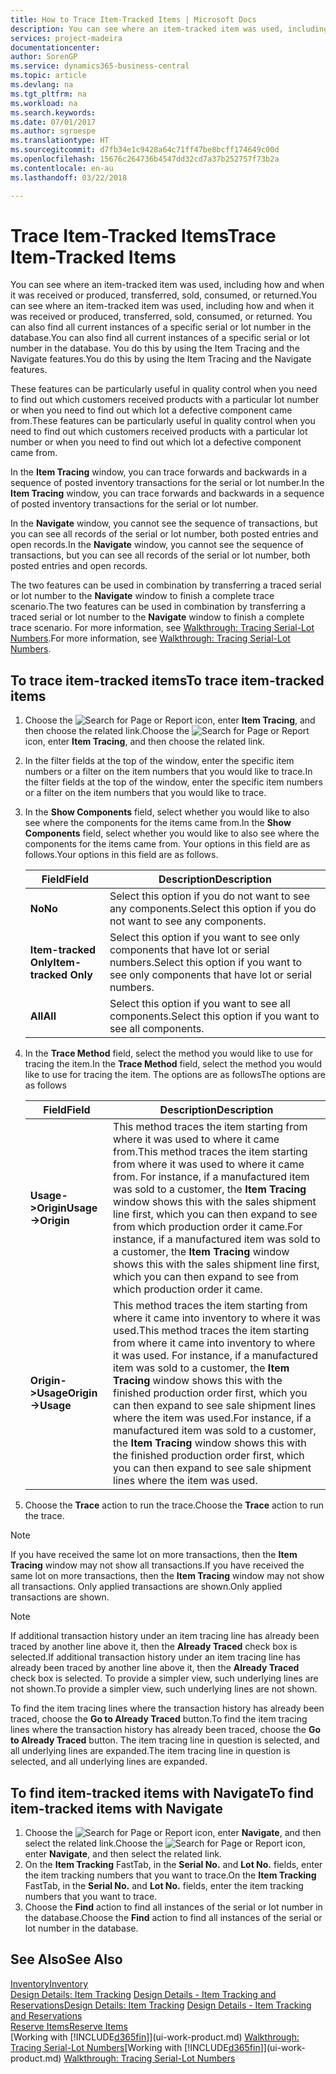```yaml
---
title: How to Trace Item-Tracked Items | Microsoft Docs
description: You can see where an item-tracked item was used, including how and when it was received or produced, transferred, sold, consumed, or returned. You can also find all current instances of a specific serial or lot number in the database. You do this by using the Item Tracing and the Navigate features.
services: project-madeira
documentationcenter: 
author: SorenGP
ms.service: dynamics365-business-central
ms.topic: article
ms.devlang: na
ms.tgt_pltfrm: na
ms.workload: na
ms.search.keywords: 
ms.date: 07/01/2017
ms.author: sgroespe
ms.translationtype: HT
ms.sourcegitcommit: d7fb34e1c9428a64c71ff47be8bcff174649c00d
ms.openlocfilehash: 15676c264736b4547dd32cd7a37b252757f73b2a
ms.contentlocale: en-au
ms.lasthandoff: 03/22/2018

---
```

# <a name="trace-item-tracked-items"></a><span data-ttu-id="d6af9-105">Trace Item-Tracked Items</span><span class="sxs-lookup"><span data-stu-id="d6af9-105">Trace Item-Tracked Items</span></span>
<span data-ttu-id="d6af9-106">You can see where an item-tracked item was used, including how and when it was received or produced, transferred, sold, consumed, or returned.</span><span class="sxs-lookup"><span data-stu-id="d6af9-106">You can see where an item-tracked item was used, including how and when it was received or produced, transferred, sold, consumed, or returned.</span></span> <span data-ttu-id="d6af9-107">You can also find all current instances of a specific serial or lot number in the database.</span><span class="sxs-lookup"><span data-stu-id="d6af9-107">You can also find all current instances of a specific serial or lot number in the database.</span></span> <span data-ttu-id="d6af9-108">You do this by using the Item Tracing and the Navigate features.</span><span class="sxs-lookup"><span data-stu-id="d6af9-108">You do this by using the Item Tracing and the Navigate features.</span></span>  

 <span data-ttu-id="d6af9-109">These features can be particularly useful in quality control when you need to find out which customers received products with a particular lot number or when you need to find out which lot a defective component came from.</span><span class="sxs-lookup"><span data-stu-id="d6af9-109">These features can be particularly useful in quality control when you need to find out which customers received products with a particular lot number or when you need to find out which lot a defective component came from.</span></span>  

 <span data-ttu-id="d6af9-110">In the **Item Tracing** window, you can trace forwards and backwards in a sequence of posted inventory transactions for the serial or lot number.</span><span class="sxs-lookup"><span data-stu-id="d6af9-110">In the **Item Tracing** window, you can trace forwards and backwards in a sequence of posted inventory transactions for the serial or lot number.</span></span>  

 <span data-ttu-id="d6af9-111">In the **Navigate** window, you cannot see the sequence of transactions, but you can see all records of the serial or lot number, both posted entries and open records.</span><span class="sxs-lookup"><span data-stu-id="d6af9-111">In the **Navigate** window, you cannot see the sequence of transactions, but you can see all records of the serial or lot number, both posted entries and open records.</span></span>  

 <span data-ttu-id="d6af9-112">The two features can be used in combination by transferring a traced serial or lot number to the **Navigate** window to finish a complete trace scenario.</span><span class="sxs-lookup"><span data-stu-id="d6af9-112">The two features can be used in combination by transferring a traced serial or lot number to the **Navigate** window to finish a complete trace scenario.</span></span> <span data-ttu-id="d6af9-113">For more information, see [Walkthrough: Tracing Serial-Lot Numbers](walkthrough-tracing-serial-lot-numbers.md).</span><span class="sxs-lookup"><span data-stu-id="d6af9-113">For more information, see [Walkthrough: Tracing Serial-Lot Numbers](walkthrough-tracing-serial-lot-numbers.md).</span></span>  

## <a name="to-trace-item-tracked-items"></a><span data-ttu-id="d6af9-114">To trace item-tracked items</span><span class="sxs-lookup"><span data-stu-id="d6af9-114">To trace item-tracked items</span></span>  

1.  <span data-ttu-id="d6af9-115">Choose the ![Search for Page or Report](media/ui-search/search_small.png "Search for Page or Report icon") icon, enter **Item Tracing**, and then choose the related link.</span><span class="sxs-lookup"><span data-stu-id="d6af9-115">Choose the ![Search for Page or Report](media/ui-search/search_small.png "Search for Page or Report icon") icon, enter **Item Tracing**, and then choose the related link.</span></span>  
2.  <span data-ttu-id="d6af9-116">In the filter fields at the top of the window, enter the specific item numbers or a filter on the item numbers that you would like to trace.</span><span class="sxs-lookup"><span data-stu-id="d6af9-116">In the filter fields at the top of the window, enter the specific item numbers or a filter on the item numbers that you would like to trace.</span></span>  
3.  <span data-ttu-id="d6af9-117">In the **Show Components** field, select whether you would like to also see where the components for the items came from.</span><span class="sxs-lookup"><span data-stu-id="d6af9-117">In the **Show Components** field, select whether you would like to also see where the components for the items came from.</span></span> <span data-ttu-id="d6af9-118">Your options in this field are as follows.</span><span class="sxs-lookup"><span data-stu-id="d6af9-118">Your options in this field are as follows.</span></span>  

    |<span data-ttu-id="d6af9-119">Field</span><span class="sxs-lookup"><span data-stu-id="d6af9-119">Field</span></span>|<span data-ttu-id="d6af9-120">Description</span><span class="sxs-lookup"><span data-stu-id="d6af9-120">Description</span></span>|  
    |----------------------------------|---------------------------------------|  
    |<span data-ttu-id="d6af9-121">**No**</span><span class="sxs-lookup"><span data-stu-id="d6af9-121">**No**</span></span>|<span data-ttu-id="d6af9-122">Select this option if you do not want to see any components.</span><span class="sxs-lookup"><span data-stu-id="d6af9-122">Select this option if you do not want to see any components.</span></span>|  
    |<span data-ttu-id="d6af9-123">**Item-tracked Only**</span><span class="sxs-lookup"><span data-stu-id="d6af9-123">**Item-tracked Only**</span></span>|<span data-ttu-id="d6af9-124">Select this option if you want to see only components that have lot or serial numbers.</span><span class="sxs-lookup"><span data-stu-id="d6af9-124">Select this option if you want to see only components that have lot or serial numbers.</span></span>|  
    |<span data-ttu-id="d6af9-125">**All**</span><span class="sxs-lookup"><span data-stu-id="d6af9-125">**All**</span></span>|<span data-ttu-id="d6af9-126">Select this option if you want to see all components.</span><span class="sxs-lookup"><span data-stu-id="d6af9-126">Select this option if you want to see all components.</span></span>|  

4.  <span data-ttu-id="d6af9-127">In the **Trace Method** field, select the method you would like to use for tracing the item.</span><span class="sxs-lookup"><span data-stu-id="d6af9-127">In the **Trace Method** field, select the method you would like to use for tracing the item.</span></span> <span data-ttu-id="d6af9-128">The options are as follows</span><span class="sxs-lookup"><span data-stu-id="d6af9-128">The options are as follows</span></span>  

    |<span data-ttu-id="d6af9-129">Field</span><span class="sxs-lookup"><span data-stu-id="d6af9-129">Field</span></span>|<span data-ttu-id="d6af9-130">Description</span><span class="sxs-lookup"><span data-stu-id="d6af9-130">Description</span></span>|  
    |----------------------------------|---------------------------------------|  
    |<span data-ttu-id="d6af9-131">**Usage->Origin**</span><span class="sxs-lookup"><span data-stu-id="d6af9-131">**Usage->Origin**</span></span>|<span data-ttu-id="d6af9-132">This method traces the item starting from where it was used to where it came from.</span><span class="sxs-lookup"><span data-stu-id="d6af9-132">This method traces the item starting from where it was used to where it came from.</span></span> <span data-ttu-id="d6af9-133">For instance, if a manufactured item was sold to a customer, the **Item Tracing** window shows this with the sales shipment line first, which you can then expand to see from which production order it came.</span><span class="sxs-lookup"><span data-stu-id="d6af9-133">For instance, if a manufactured item was sold to a customer, the **Item Tracing** window shows this with the sales shipment line first, which you can then expand to see from which production order it came.</span></span>|  
    |<span data-ttu-id="d6af9-134">**Origin->Usage**</span><span class="sxs-lookup"><span data-stu-id="d6af9-134">**Origin->Usage**</span></span>|<span data-ttu-id="d6af9-135">This method traces the item starting from where it came into inventory to where it was used.</span><span class="sxs-lookup"><span data-stu-id="d6af9-135">This method traces the item starting from where it came into inventory to where it was used.</span></span> <span data-ttu-id="d6af9-136">For instance, if a manufactured item was sold to a customer, the **Item Tracing** window shows this with the finished production order first, which you can then expand to see sale shipment lines where the item was used.</span><span class="sxs-lookup"><span data-stu-id="d6af9-136">For instance, if a manufactured item was sold to a customer, the **Item Tracing** window shows this with the finished production order first, which you can then expand to see sale shipment lines where the item was used.</span></span>|  

5.  <span data-ttu-id="d6af9-137">Choose the **Trace** action to run the trace.</span><span class="sxs-lookup"><span data-stu-id="d6af9-137">Choose the **Trace** action to run the trace.</span></span>  

> [!NOTE]  
>  <span data-ttu-id="d6af9-138">If you have received the same lot on more transactions, then the **Item Tracing** window may not show all transactions.</span><span class="sxs-lookup"><span data-stu-id="d6af9-138">If you have received the same lot on more transactions, then the **Item Tracing** window may not show all transactions.</span></span> <span data-ttu-id="d6af9-139">Only applied transactions are shown.</span><span class="sxs-lookup"><span data-stu-id="d6af9-139">Only applied transactions are shown.</span></span>  

> [!NOTE]  
>  <span data-ttu-id="d6af9-140">If additional transaction history under an item tracing line has already been traced by another line above it, then the **Already Traced** check box is selected.</span><span class="sxs-lookup"><span data-stu-id="d6af9-140">If additional transaction history under an item tracing line has already been traced by another line above it, then the **Already Traced** check box is selected.</span></span> <span data-ttu-id="d6af9-141">To provide a simpler view, such underlying lines are not shown.</span><span class="sxs-lookup"><span data-stu-id="d6af9-141">To provide a simpler view, such underlying lines are not shown.</span></span>  
>   
>  <span data-ttu-id="d6af9-142">To find the item tracing lines where the transaction history has already been traced, choose the **Go to Already Traced** button.</span><span class="sxs-lookup"><span data-stu-id="d6af9-142">To find the item tracing lines where the transaction history has already been traced, choose the **Go to Already Traced** button.</span></span> <span data-ttu-id="d6af9-143">The item tracing line in question is selected, and all underlying lines are expanded.</span><span class="sxs-lookup"><span data-stu-id="d6af9-143">The item tracing line in question is selected, and all underlying lines are expanded.</span></span>  

## <a name="to-find-item-tracked-items-with-navigate"></a><span data-ttu-id="d6af9-144">To find item-tracked items with Navigate</span><span class="sxs-lookup"><span data-stu-id="d6af9-144">To find item-tracked items with Navigate</span></span>  

1.  <span data-ttu-id="d6af9-145">Choose the ![Search for Page or Report](media/ui-search/search_small.png "Search for Page or Report icon") icon, enter **Navigate**, and then select the related link.</span><span class="sxs-lookup"><span data-stu-id="d6af9-145">Choose the ![Search for Page or Report](media/ui-search/search_small.png "Search for Page or Report icon") icon, enter **Navigate**, and then select the related link.</span></span>  
2.  <span data-ttu-id="d6af9-146">On the **Item Tracking** FastTab, in the **Serial No.** and **Lot No.** fields, enter the item tracking numbers that you want to trace.</span><span class="sxs-lookup"><span data-stu-id="d6af9-146">On the **Item Tracking** FastTab, in the **Serial No.** and **Lot No.** fields, enter the item tracking numbers that you want to trace.</span></span>  
3.  <span data-ttu-id="d6af9-147">Choose the **Find** action to find all instances of the serial or lot number in the database.</span><span class="sxs-lookup"><span data-stu-id="d6af9-147">Choose the **Find** action to find all instances of the serial or lot number in the database.</span></span>  

## <a name="see-also"></a><span data-ttu-id="d6af9-148">See Also</span><span class="sxs-lookup"><span data-stu-id="d6af9-148">See Also</span></span>  
[<span data-ttu-id="d6af9-149">Inventory</span><span class="sxs-lookup"><span data-stu-id="d6af9-149">Inventory</span></span>](inventory-manage-inventory.md)  
<span data-ttu-id="d6af9-150">[Design Details: Item Tracking](design-details-item-tracking.md)
[Design Details - Item Tracking and Reservations](design-details-item-tracking-and-reservations.md)</span><span class="sxs-lookup"><span data-stu-id="d6af9-150">[Design Details: Item Tracking](design-details-item-tracking.md)
[Design Details - Item Tracking and Reservations](design-details-item-tracking-and-reservations.md)</span></span>  
[<span data-ttu-id="d6af9-151">Reserve Items</span><span class="sxs-lookup"><span data-stu-id="d6af9-151">Reserve Items</span></span>](inventory-how-to-reserve-items.md)  
<span data-ttu-id="d6af9-152">[Working with [!INCLUDE[d365fin](includes/d365fin_md.md)]](ui-work-product.md)
[Walkthrough: Tracing Serial-Lot Numbers](walkthrough-tracing-serial-lot-numbers.md)</span><span class="sxs-lookup"><span data-stu-id="d6af9-152">[Working with [!INCLUDE[d365fin](includes/d365fin_md.md)]](ui-work-product.md)
[Walkthrough: Tracing Serial-Lot Numbers](walkthrough-tracing-serial-lot-numbers.md)</span></span>

